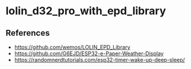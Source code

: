 # lolin_d32_pro_with_epd_library

## References

* https://github.com/wemos/LOLIN_EPD_Library
* https://github.com/G6EJD/ESP32-e-Paper-Weather-Display
* https://randomnerdtutorials.com/esp32-timer-wake-up-deep-sleep/
